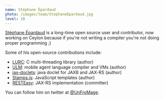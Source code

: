 ```yaml
---
name: Stéphane Épardaud
photo: /images/team/StephaneEpardaud.jpg
level: 10
---
```

[Stéphane Épardaud](http://stephane.epardaud.fr) is a long-time open source user and contributor, now working on Ceylon because if you're not writing a compiler you're not doing proper programming ;)

Some of his open-source contributions include:

- [LURC](http://www-sop.inria.fr/mimosa/Stephane.Epardaud/lurc/): C multi-threading library (author)
- [ULM](http://www-sop.inria.fr/mimosa/Stephane.Epardaud/ulm/): mobile agent language compiler and VMs (author)
- [jax-doclets](http://www.lunatech-labs.com/open-source/jax-doclets): java doclet for JAXB and JAX-RS (author)
- [Stamps.js](http://stampsjs.org): JavaScript templates (author)
- [RESTEasy](http://www.jboss.org/resteasy): JAX-RS implementation (committer)

You can follow him on twitter at [&#64;UnFroMage](http://twitter.com/UnFroMage).

